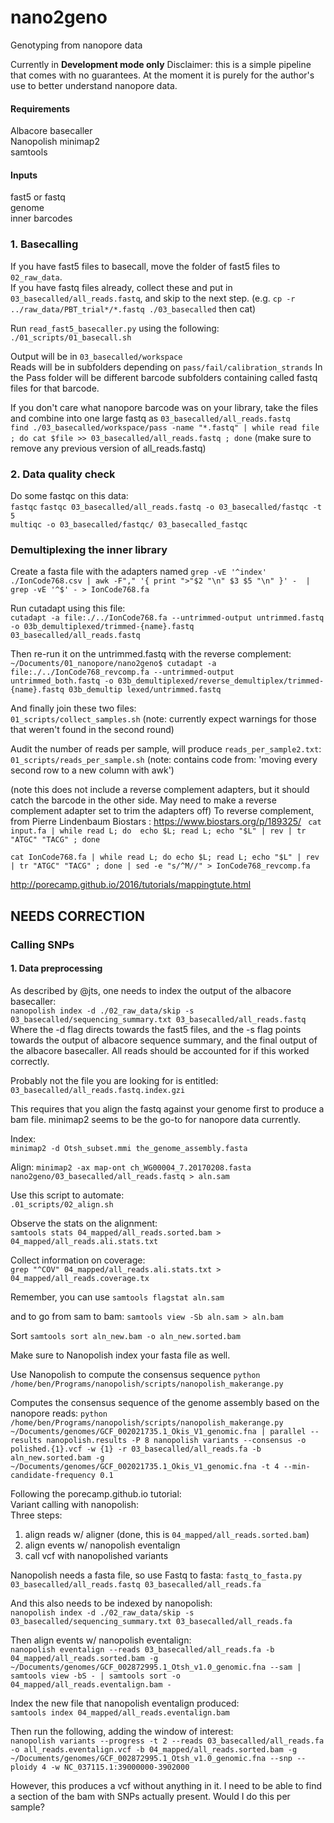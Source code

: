 # nano2geno
Genotyping from nanopore data

Currently in **Development mode only**
Disclaimer: this is a simple pipeline that comes with no guarantees. At the moment it is purely for the author's use to better understand nanopore data.   

#### Requirements
Albacore basecaller     
Nanopolish
minimap2    
samtools    

#### Inputs
fast5 or fastq    
genome    
inner barcodes    

### 1. Basecalling
If you have fast5 files to basecall, move the folder of fast5 files to `02_raw_data`.    
If you have fastq files already, collect these and put in `03_basecalled/all_reads.fastq`, and skip to the next step. (e.g. `cp -r ../raw_data/PBT_trial*/*.fastq ./03_basecalled` then cat)         

Run `read_fast5_basecaller.py` using the following:    
`./01_scripts/01_basecall.sh`     

Output will be in `03_basecalled/workspace`   
Reads will be in subfolders depending on `pass/fail/calibration_strands` 
In the Pass folder will be different barcode subfolders containing called fastq files for that barcode.   

If you don't care what nanopore barcode was on your library, take the files and combine into one large fastq as `03_basecalled/all_reads.fastq`     
`find ./03_basecalled/workspace/pass -name "*.fastq" | while read file ; do cat $file >> 03_basecalled/all_reads.fastq ; done`
(make sure to remove any previous version of all_reads.fastq)   

### 2. Data quality check
Do some fastqc on this data:    
`fastqc`
`fastqc 03_basecalled/all_reads.fastq -o 03_basecalled/fastqc -t 5`   
`multiqc -o 03_basecalled/fastqc/ 03_basecalled_fastqc`    

### Demultiplexing the inner library
Create a fasta file with the adapters named
`grep -vE '^index' ./IonCode768.csv | awk -F"," '{ print ">"$2 "\n" $3 $5 "\n" }' -  | grep -vE '^$' - > IonCode768.fa`

Run cutadapt using this file:   
`cutadapt -a file:./../IonCode768.fa --untrimmed-output untrimmed.fastq -o 03b_demultiplexed/trimmed-{name}.fastq 03_basecalled/all_reads.fastq`

Then re-run it on the untrimmed.fastq with the reverse complement:    
`~/Documents/01_nanopore/nano2geno$ cutadapt -a file:./../IonCode768_revcomp.fa --untrimmed-output untrimmed_both.fastq -o 03b_demultiplexed/reverse_demultiplex/trimmed-{name}.fastq 03b_demultip
lexed/untrimmed.fastq`    

And finally join these two files:    
`01_scripts/collect_samples.sh`
(note: currently expect warnings for those that weren't found in the second round)

Audit the number of reads per sample, will produce `reads_per_sample2.txt`:
`01_scripts/reads_per_sample.sh`
(note: contains code from: 'moving every second row to a new column with awk')

(note this does not include a reverse complement adapters, but it should catch the barcode in the other side. May need to make a reverse complement adapter set to trim the adapters off)
To reverse complement, from Pierre Lindenbaum Biostars : https://www.biostars.org/p/189325/ 
` cat input.fa | while read L; do  echo $L; read L; echo "$L" | rev | tr "ATGC" "TACG" ; done`

`cat IonCode768.fa | while read L; do echo $L; read L; echo "$L" | rev | tr "ATGC" "TACG" ; done | sed -e "s/^M//" > IonCode768_revcomp.fa`


http://porecamp.github.io/2016/tutorials/mappingtute.html







## NEEDS CORRECTION


### Calling SNPs
#### 1. Data preprocessing
As described by @jts, one needs to index the output of the albacore basecaller:   
`nanopolish index -d ./02_raw_data/skip -s 03_basecalled/sequencing_summary.txt 03_basecalled/all_reads.fastq`   
Where the -d flag directs towards the fast5 files, and the -s flag points towards the output of albacore sequence summary, and the final output of the albacore basecaller. 
All reads should be accounted for if this worked correctly. 

Probably not the file you are looking for is entitled: `03_basecalled/all_reads.fastq.index.gzi`    





This requires that you align the fastq against your genome first to produce a bam file. 
minimap2 seems to be the go-to for nanopore data currently. 

Index:    
`minimap2 -d Otsh_subset.mmi the_genome_assembly.fasta`    

Align:
`minimap2 -ax map-ont ch_WG00004_7.20170208.fasta nano2geno/03_basecalled/all_reads.fastq > aln.sam`

Use this script to automate:    
`.01_scripts/02_align.sh`

Observe the stats on the alignment:   
`samtools stats 04_mapped/all_reads.sorted.bam > 04_mapped/all_reads.ali.stats.txt`

Collect information on coverage:   
`grep "^COV" 04_mapped/all_reads.ali.stats.txt > 04_mapped/all_reads.coverage.tx`


Remember, you can use 
`samtools flagstat aln.sam`

and to go from sam to bam:
`samtools view -Sb aln.sam > aln.bam`

Sort
`samtools sort aln_new.bam -o aln_new.sorted.bam`


Make sure to Nanopolish index your fasta file as well.  

Use Nanopolish to compute the consensus sequence
`python /home/ben/Programs/nanopolish/scripts/nanopolish_makerange.py`

Computes the consensus sequence of the genome assembly based on the nanopore reads: 
`python /home/ben/Programs/nanopolish/scripts/nanopolish_makerange.py ~/Documents/genomes/GCF_002021735.1_Okis_V1_genomic.fna | parallel --results nanopolish.results -P 8 nanopolish variants --consensus -o polished.{1}.vcf -w {1} -r 03_basecalled/all_reads.fa -b aln_new.sorted.bam -g ~/Documents/genomes/GCF_002021735.1_Okis_V1_genomic.fna -t 4 --min-candidate-frequency 0.1`



Following the porecamp.github.io tutorial:    
Variant calling with nanopolish:   
Three steps:    
1. align reads w/ aligner (done, this is `04_mapped/all_reads.sorted.bam`)
2. align events w/ nanopolish eventalign
3. call vcf with nanopolished variants


Nanopolish needs a fasta file, so use Fastq to fasta:
`fastq_to_fasta.py 03_basecalled/all_reads.fastq 03_basecalled/all_reads.fa`

And this also needs to be indexed by nanopolish:    
`nanopolish index -d ./02_raw_data/skip -s 03_basecalled/sequencing_summary.txt 03_basecalled/all_reads.fa`

Then align events w/ nanopolish eventalign:   
`nanopolish eventalign --reads 03_basecalled/all_reads.fa -b 04_mapped/all_reads.sorted.bam -g ~/Documents/genomes/GCF_002872995.1_Otsh_v1.0_genomic.fna --sam | samtools view -bS - | samtools sort -o 04_mapped/all_reads.eventalign.bam -`

Index the new file that nanopolish eventalign produced:    
`samtools index 04_mapped/all_reads.eventalign.bam`   

Then run the following, adding the window of interest:   
`nanopolish variants --progress -t 2 --reads 03_basecalled/all_reads.fa -o all_reads.eventalign.vcf -b 04_mapped/all_reads.sorted.bam -g ~/Documents/genomes/GCF_002872995.1_Otsh_v1.0_genomic.fna --snp --ploidy 4 -w NC_037115.1:39000000-3902000`

However, this produces a vcf without anything in it. I need to be able to find a section of the bam with SNPs actually present. Would I do this per sample? 
